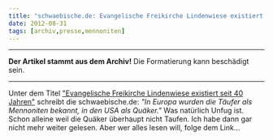 ```yaml
---
title: "schwaebische.de: Evangelische Freikirche Lindenwiese existiert seit 40 Jahren"
date: 2012-08-31
tags: [archiv,presse,mennoniten]
---
```

<hr><b>Der Artikel stammt aus dem Archiv!</b> Die Formatierung kann beschädigt sein.<hr>

<p>Unter dem Titel <a href="http://www.schwaebische.de/region/bodensee/markdorf/rund-um-markdorf_artikel,-Evangelische-Freikirche-Lindenwiese-existiert-seit-40-Jahren-_arid,5308110.html">"Evangelische Freikirche Lindenwiese existiert seit 40 Jahren"</a> schreibt die schwaebische.de: <i>"In Europa wurden die Täufer als Mennoniten bekannt, in den USA als Quäker."</i> Was natürlich Unfug ist. Schon alleine weil die Quäker überhaupt nicht Taufen.  Ich habe dann gar nicht mehr weiter gelesen. Aber wer alles lesen will, folge dem Link...</p>
